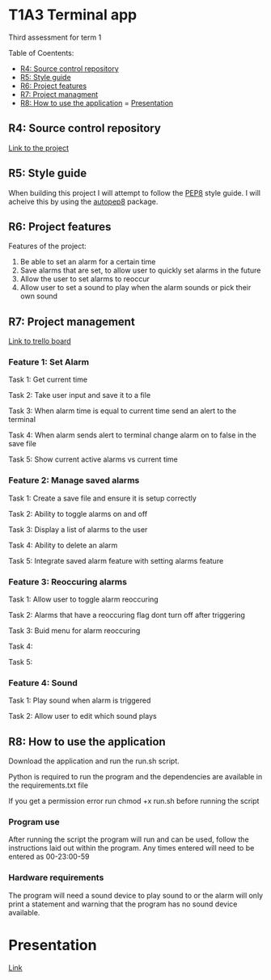 # T1A3 Terminal app
Third assessment for term 1

Table of Coentents:

- [R4: Source control repository](#r4-source-control-repository)
- [R5: Style guide](#r5-style-guide)
- [R6: Project features](#r6-project-features)
- [R7: Project managment](#r7-project-management)
- [R8: How to use the application](#r8-how-to-use-the-application)
= [Presentation](#presentation)



## R4: Source control repository
[Link to the project](https://github.com/zacbs/ZachariahBunkum-Shields_T1A3)
## R5: Style guide
When building this project I will attempt to follow the [PEP8](https://peps.python.org/pep-0008/) style guide. I will acheive this by using the [autopep8](https://pypi.org/project/autopep8/) package.
## R6: Project features
Features of the project:
1. Be able to set an alarm for a certain time
2. Save alarms that are set, to allow user to quickly set alarms in the future
3. Allow the user to set alarms to reoccur
4. Allow user to set a sound to play when the alarm sounds or pick their own sound
## R7: Project management
[Link to trello board](https://trello.com/invite/b/zl1x8zTX/ATTI3c74f83553dd8ff3e5dd1870716d6ed3A9496EF0/application)

### Feature 1: Set Alarm
Task 1: Get current time

Task 2: Take user input and save it to a file

Task 3: When alarm time is equal to current time send an alert to the terminal

Task 4: When alarm sends alert to terminal change alarm on to false in the save file

Task 5: Show current active alarms vs current time

### Feature 2: Manage saved alarms
Task 1: Create a save file and ensure it is setup correctly

Task 2: Ability to toggle alarms on and off

Task 3: Display a list of alarms to the user

Task 4: Ability to delete an alarm

Task 5: Integrate saved alarm feature with setting alarms feature

### Feature 3: Reoccuring alarms

Task 1: Allow user to toggle alarm reoccuring

Task 2: Alarms that have a reoccuring flag dont turn off after triggering

Task 3: Buid menu for alarm reoccuring

Task 4: 

Task 5: 

### Feature 4: Sound

Task 1: Play sound when alarm is triggered

Task 2: Allow user to edit which sound plays


## R8: How to use the application

Download the application and run the run.sh script. 

Python is required to run the program and the dependencies are available in the requirements.txt file

If you get a permission error run chmod +x run.sh before running the script

### Program use
After running the script the program will run and can be used, follow the instructions laid out within the program. Any times entered will need to be entered as 00-23:00-59
### Hardware requirements
The program will need a sound device to play sound to or the alarm will only print a statement and warning that the program has no sound device available.

# Presentation
[Link](https://www.youtube.com/watch?v=9i9z8m2RWgI)
